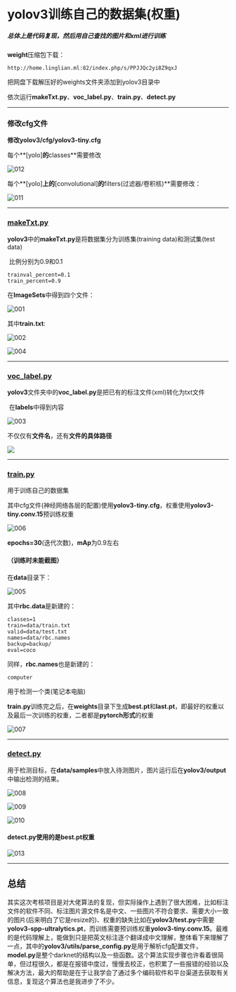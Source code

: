 # yolov3训练自己的数据集(权重)

##### 总体上是代码复现，然后用自己查找的图片和xml进行训练

**weight**压缩包下载：

```
http://home.linglian.ml:82/index.php/s/PPJJQc2yi8Z9qxJ
```

把网盘下载解压好的weights文件夹添加到yolov3目录中

依次运行**makeTxt.py**、**voc_label.py**、**train.py**、**detect.py**

------



### 修改cfg文件

**修改yolov3/cfg/yolov3-tiny.cfg**

每个**[yolo]**的**classes**需要修改

![012](https://github.com/010404/yolov3/blob/master/picture/012.png)



每个**[yolo]**上的**[convolutional]**的**filters(过滤器/卷积核)**需要修改：

![011](https://github.com/010404/yolov3/blob/master/picture/011.png)

------



### [makeTxt.py](https://github.com/010404/yolov3/blob/master/makeTxt.py)

**yolov3**中的**makeTxt.py**是将数据集分为训练集(training data)和测试集(test data)

​		比例分别为0.9和0.1

```
trainval_percent=0.1
train_percent=0.9
```



在**ImageSets**中得到四个文件：

![**001**](https://github.com/010404/yolov3/blob/master/picture/001.png)



其中**train.txt**:

![002](https://github.com/010404/yolov3/blob/master/picture/002.png)

![004](https://github.com/010404/yolov3/blob/master/picture/004.png)

------



### [voc_label.py](https://github.com/010404/yolov3/blob/master/voc_label.py)

**yolov3**文件夹中的**voc_label.py**是把已有的标注文件(xml)转化为txt文件

​	在**labels**中得到内容

![003](https://github.com/010404/yolov3/blob/master/picture/003.png)



不仅仅有**文件名**，还有**文件的具体路径**

![](https://github.com/010404/yolov3/blob/master/picture/004.png)



------





### [train.py](https://github.com/010404/yolov3/blob/master/train.py)

用于训练自己的数据集

其中cfg文件(神经网络各层的配置)使用**yolov3-tiny.cfg**，权重使用**yolov3-tiny.conv.15**预训练权重

![006](https://github.com/010404/yolov3/blob/master/picture/006.png)

**epochs=30**(迭代次数)，**mAp**为0.9左右

#### （训练时未能截图）



在**data**目录下：

![005](https://github.com/010404/yolov3/blob/master/picture/005.png)

其中**rbc.data**是新建的：

```
classes=1
train=data/train.txt
valid=data/test.txt
names=data/rbc.names
backup=backup/
eval=coco
```

同样，**rbc.names**也是新建的：

```
computer
```

用于检测一个类(笔记本电脑)



**train.py**训练完之后，在**weights**目录下生成**best.pt**和**last.pt**，即最好的权重以及最后一次训练的权重，二者都是**pytorch形式**的权重

![007](https://github.com/010404/yolov3/blob/master/picture/007.png)

------



### [detect.py](https://github.com/010404/yolov3/blob/master/detect.py)

用于检测目标，在**data/samples**中放入待测图片，图片运行后在**yolov3/output**中输出检测的结果。

![008](https://github.com/010404/yolov3/blob/master/picture/008.png)



![009](https://github.com/010404/yolov3/blob/master/picture/009.png)



![010](https://github.com/010404/yolov3/blob/master/picture/010.png)



#### **detect.py**使用的是**best.pt**权重

![013](https://github.com/010404/yolov3/blob/master/picture/013.png)

------



## 总结

其实这次考核项目是对大佬算法的复现，但实际操作上遇到了很大困难，比如标注文件的软件不同、标注图片源文件名是中文、一些图片不符合要求、需要大小一致的图片(后来明白了它是resize的)、权重的缺失比如在**yolov3/test.py**中需要**yolov3-spp-ultralytics.pt**，而训练需要预训练权重**yolov3-tiny.conv.15**。最难的是代码理解上，能做到只是把英文标注逐个翻译成中文理解，整体看下来理解了一点，其中的**yolov3/utils/parse_config.py**是用于解析cfg配置文件，**model.py**是整个darknet的结构以及一些函数。这个算法实现步骤也许看着很简单，但过程很久，都是在报错中度过，慢慢去校正，也积累了一些报错的经验以及解决方法，最大的帮助是在于让我学会了通过多个编码软件和平台渠道去获取有关信息，复现这个算法也是我进步了不少。

